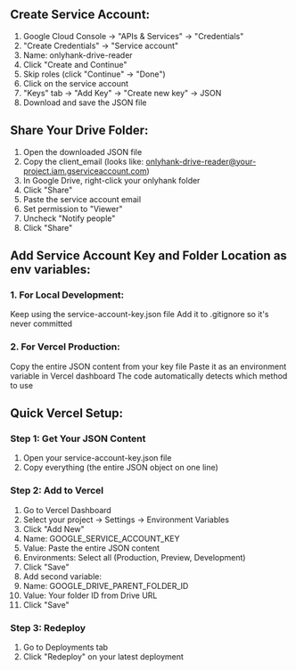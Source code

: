## Create Service Account:

1. Google Cloud Console → "APIs & Services" → "Credentials"
2. "Create Credentials" → "Service account"
3. Name: onlyhank-drive-reader
4. Click "Create and Continue"
5. Skip roles (click "Continue" → "Done")
6. Click on the service account
7. "Keys" tab → "Add Key" → "Create new key" → JSON
8. Download and save the JSON file

## Share Your Drive Folder:

1. Open the downloaded JSON file
2. Copy the client_email (looks like: onlyhank-drive-reader@your-project.iam.gserviceaccount.com)
3. In Google Drive, right-click your onlyhank folder
4. Click "Share"
5. Paste the service account email
6. Set permission to "Viewer"
7. Uncheck "Notify people"
8. Click "Share"

## Add Service Account Key and Folder Location as env variables:

### 1. For Local Development:

Keep using the service-account-key.json file
Add it to .gitignore so it's never committed

### 2. For Vercel Production:

Copy the entire JSON content from your key file
Paste it as an environment variable in Vercel dashboard
The code automatically detects which method to use

## Quick Vercel Setup:

### Step 1: Get Your JSON Content

1. Open your service-account-key.json file
2. Copy everything (the entire JSON object on one line)

### Step 2: Add to Vercel

1. Go to Vercel Dashboard
2. Select your project → Settings → Environment Variables
3. Click "Add New"
4. Name: GOOGLE_SERVICE_ACCOUNT_KEY
5. Value: Paste the entire JSON content
6. Environments: Select all (Production, Preview, Development)
7. Click "Save"
8. Add second variable:
9. Name: GOOGLE_DRIVE_PARENT_FOLDER_ID
10. Value: Your folder ID from Drive URL
11. Click "Save"

### Step 3: Redeploy

1. Go to Deployments tab
2. Click "Redeploy" on your latest deployment
